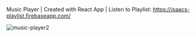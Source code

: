 Music Player | Created with React App | Listen to Playlist: https://isaacs-playlist.firebaseapp.com/


![music-player2](https://user-images.githubusercontent.com/62231878/103392000-acf01400-4ad0-11eb-85eb-ea07e02df606.gif)
